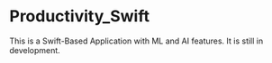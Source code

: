 # Productivity_Swift
This is a Swift-Based Application with ML and AI features. It is still in development.
